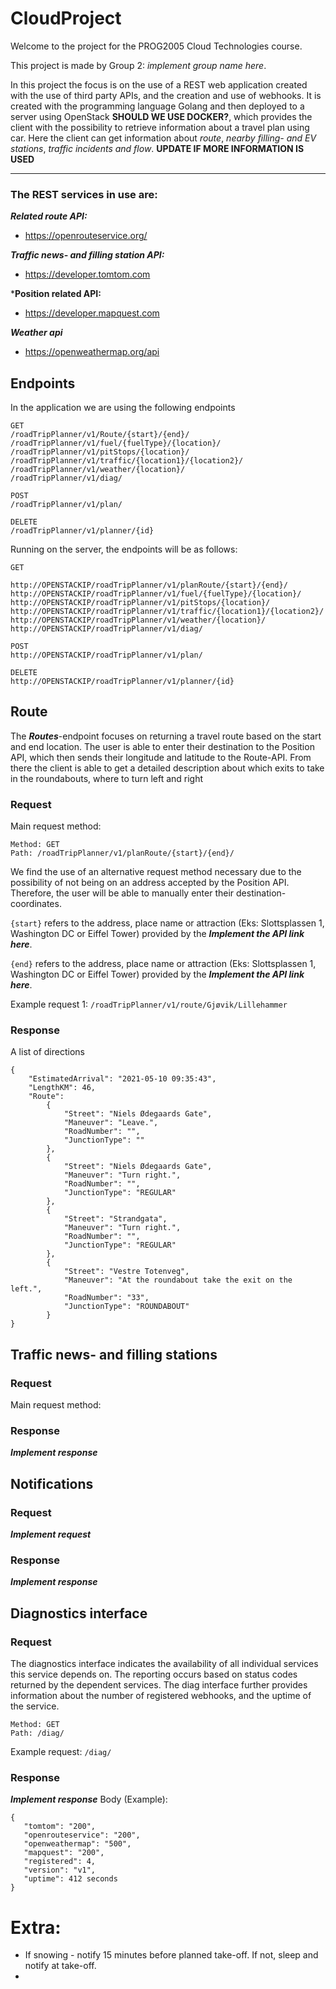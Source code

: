 # CloudProject

Welcome to the project for the PROG2005 Cloud Technologies course. 

This project is made by Group 2: *implement group name here*.

In this project the focus is on the use of a REST web application created with the use of third party APIs, and the
creation and use of webhooks. It is created with the programming language Golang and then deployed to a server using
OpenStack **SHOULD WE USE DOCKER?**, which provides the client with the possibility to retrieve information about a 
travel plan using car. Here the client can get information about *route*, *nearby filling- and EV stations*, *traffic 
incidents and flow*. **UPDATE IF MORE INFORMATION IS USED**
___
### The REST services in use are:

***Related route API:***
- https://openrouteservice.org/

***Traffic news- and filling station API:***
- https://developer.tomtom.com

***Position related API:**
- https://developer.mapquest.com

***Weather api***
- https://openweathermap.org/api


## Endpoints
In the application we are using the following endpoints

```
GET
/roadTripPlanner/v1/Route/{start}/{end}/
/roadTripPlanner/v1/fuel/{fuelType}/{location}/
/roadTripPlanner/v1/pitStops/{location}/
/roadTripPlanner/v1/traffic/{location1}/{location2}/
/roadTripPlanner/v1/weather/{location}/
/roadTripPlanner/v1/diag/

POST 
/roadTripPlanner/v1/plan/ 

DELETE
/roadTripPlanner/v1/planner/{id}
```

Running on the server, the endpoints will be as follows:
```
GET

http://OPENSTACKIP/roadTripPlanner/v1/planRoute/{start}/{end}/
http://OPENSTACKIP/roadTripPlanner/v1/fuel/{fuelType}/{location}/
http://OPENSTACKIP/roadTripPlanner/v1/pitStops/{location}/
http://OPENSTACKIP/roadTripPlanner/v1/traffic/{location1}/{location2}/ 
http://OPENSTACKIP/roadTripPlanner/v1/weather/{location}/
http://OPENSTACKIP/roadTripPlanner/v1/diag/

POST 
http://OPENSTACKIP/roadTripPlanner/v1/plan/ 

DELETE
http://OPENSTACKIP/roadTripPlanner/v1/planner/{id}
```

## Route
The ***Routes***-endpoint focuses on returning a travel route based on the start and end location. 
The user is able to enter their destination to the Position API, which then sends their longitude and latitude 
to the Route-API. 
From there the client is able to get a detailed description about which exits to take in the roundabouts,
where to turn left and right

### Request
Main request method:
```
Method: GET
Path: /roadTripPlanner/v1/planRoute/{start}/{end}/
```

We find the use of an alternative request method necessary due to the possibility of not being on an address accepted by
the Position API. Therefore, the user will be able to manually enter their destination-coordinates. 

`{start}` refers to the address, place name or attraction (Eks: Slottsplassen 1, Washington DC or Eiffel Tower)
provided by the ***Implement the API link here***.

`{end}` refers to the address, place name or attraction (Eks: Slottsplassen 1, Washington DC or Eiffel Tower)
provided by the ***Implement the API link here***.

Example request 1: `/roadTripPlanner/v1/route/Gjøvik/Lillehammer` 

### Response
A list of directions
```
{
    "EstimatedArrival": "2021-05-10 09:35:43",
    "LengthKM": 46,
    "Route":
        {
            "Street": "Niels Ødegaards Gate",
            "Maneuver": "Leave.",
            "RoadNumber": "",
            "JunctionType": ""
        },
        {
            "Street": "Niels Ødegaards Gate",
            "Maneuver": "Turn right.",
            "RoadNumber": "",
            "JunctionType": "REGULAR"
        },
        {
            "Street": "Strandgata",
            "Maneuver": "Turn right.",
            "RoadNumber": "",
            "JunctionType": "REGULAR"
        },
        {
            "Street": "Vestre Totenveg",
            "Maneuver": "At the roundabout take the exit on the left.",
            "RoadNumber": "33",
            "JunctionType": "ROUNDABOUT"
        }
}        
```


## Traffic news- and filling stations
### Request
Main request method: 

### Response
***Implement response***

## Notifications
### Request
***Implement request***

### Response
***Implement response***

## Diagnostics interface
### Request
The diagnostics interface indicates the availability of all individual services this service depends on.
The reporting occurs based on status codes returned by the dependent services. The diag interface further provides
information about the number of registered webhooks, and the uptime of the service.

```
Method: GET
Path: /diag/
```

Example request: `/diag/`

### Response
***Implement response***
Body (Example):

```
{
   "tomtom": "200",
   "openrouteservice": "200",
   "openweathermap": "500",
   "mapquest": "200",
   "registered": 4,
   "version": "v1",
   "uptime": 412 seconds
}
```

# Extra:
- If snowing - notify 15 minutes before planned take-off. If not, sleep and notify at take-off.
- 
